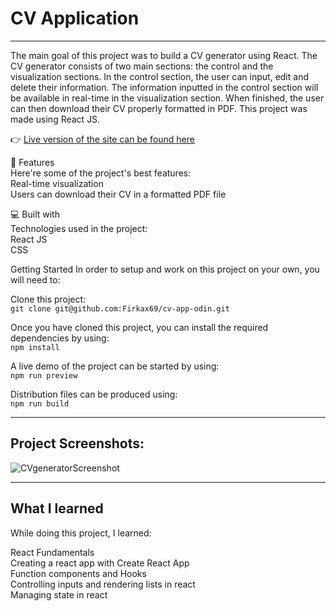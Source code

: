 # CV Application

-  -  -  -  -  -  -  -  -  -  -  -  -  -  -  -  -  -

The main goal of this project was to build a CV generator using React. The CV generator consists of two main sections: the control and the visualization sections. In the control section, the user can input, edit and delete their information. The information inputted in the control section will be available in real-time in the visualization section. When finished, the user can then download their CV properly formatted in PDF. This project was made using React JS.

👉 [Live version of the site can be found here](https://cv-form-kovalevskyi.netlify.app/)

🧐 Features<br/>
Here're some of the project's best features:<br/>
Real-time visualization<br/>
Users can download their CV in a formatted PDF file<br/>

💻 Built with<br/>
Technologies used in the project:<br/>
React JS<br/>
CSS<br/>



Getting Started
In order to setup and work on this project on your own, you will need to:

Clone this project:<br/>
`git clone git@github.com:Firkax69/cv-app-odin.git`

Once you have cloned this project, you can install the required dependencies by using:<br/>
`npm install`

A live demo of the project can be started by using:<br/>
`npm run preview`

Distribution files can be produced using:<br/>
`npm run build`

-  -  -  

## Project Screenshots:
![CVgeneratorScreenshot](https://github.com/user-attachments/assets/c2be7a78-7a6a-45e6-ab4c-7bb7b0970e6b)

 -  -  -

## What I learned
While doing this project, I learned:

React Fundamentals<br/>
Creating a react app with Create React App<br/>
Function components and Hooks<br/>
Controlling inputs and rendering lists in react<br/>
Managing state in react<br/>
